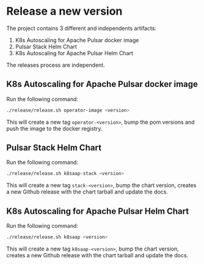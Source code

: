 # Release a new version

The project contains 3 different and independents artifacts:
1. K8s Autoscaling for Apache Pulsar docker image
2. Pulsar Stack Helm Chart
3. K8s Autoscaling for Apache Pulsar Helm Chart

The releases process are independent.


## K8s Autoscaling for Apache Pulsar docker image

Run the following command:

```bash
./release/release.sh operator-image <version>
```

This will create a new tag `operator-<version>`, bump the pom versions and push the image to the docker registry.



## Pulsar Stack Helm Chart

Run the following command:

```bash
./release/release.sh k8saap-stack <version>
```

This will create a new tag `stack-<version>`, bump the chart version, creates a new Github release with the chart tarball and update the docs.


## K8s Autoscaling for Apache Pulsar Helm Chart

Run the following command:

```bash
./release/release.sh k8saap <version>
```

This will create a new tag `k8saap-<version>`, bump the chart version, creates a new Github release with the chart tarball and update the docs.